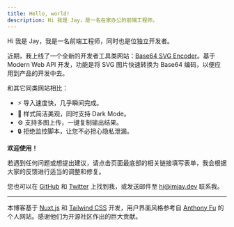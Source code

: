 ```yaml
---
title: Hello, world!
description: Hi 我是 Jay，是一名在家办公的前端工程师。
---
```


Hi 我是 Jay，我是一名前端工程师，同时也是位独立开发者。

近期，我上线了一个全新的开发者工具类网站：[Base64 SVG Encoder]。基于 Modern Web API 开发，功能是将 SVG 图片快速转换为 Base64 编码，以便应用到产品的开发中去。

和其它同类网站相比：

- ⚡️ 导入速度快，几乎瞬间完成。
- 🎨 样式简洁美观，同时支持 Dark Mode。
- ⚙️ 支持多图上传，一键复制输出结果。
- 🔒 拒绝监控脚本，让您不必担心隐私泄漏。

**欢迎使用！**

若遇到任何问题或想提出建议，请点击页面最底部的相关链接填写表单，我会根据大家的反馈进行适当的调整和修复。

您也可以在 [GitHub] 和 [Twitter] 上找到我，或发送邮件至 [hi@imjay.dev] 联系我。

---

本博客基于 [Nuxt.js] 和 [Tailwind CSS] 开发，用户界面风格参考自 [Anthony Fu] 的个人网站。感谢他们为开源社区作出的巨大贡献。

[anthony fu]: https://antfu.me/
[base64 svg encoder]: https://b64.imjay.dev/
[hi@imjay.dev]: mailto:hi@imjay.dev
[github]: https://github.com/ysj151215
[lucent ui]: https://www.figma.com/community/file/810284256749592805
[nuxt.js]: https://nuxtjs.org/
[tailwind css]: https://tailwindcss.com/
[twitter]: https://twitter.com/ysj151215

